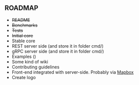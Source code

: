 ## ROADMAP
* ~~README~~
* ~~Benchmarks~~
* ~~Tests~~
* ~~Initial core~~
* Stable core
* REST server side (and store it in folder cmd/)
* gRPC server side (and store it in folder cmd/)
* Examples ()
* Some kind of wiki
* Contributing guidelines
* Front-end integrated with server-side. Probably via [Mapbox](https://github.com/mapbox/mapbox-gl-js)
* Create logo